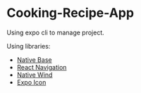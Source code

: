# Cooking-Recipe-App
Using expo cli to manage project.

Using libraries:
  + <a href="https://docs.nativebase.io/" target="_blank">Native Base</a>
  + <a href="https://reactnavigation.org/" target="_blank">React Navigation</a>
  + <a href="https://www.nativewind.dev/" target="_blank">Native Wind</a>
  + <a href="https://icons.expo.fyi/" target="_blank">Expo Icon</a>
  
